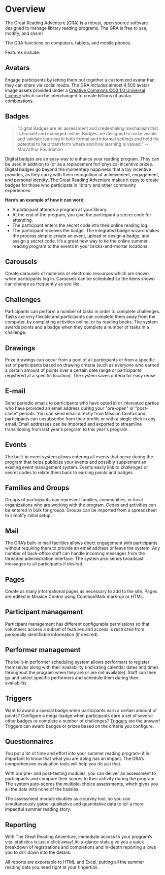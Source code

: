# Overview

The Great Reading Adventure (GRA) is a robust, open source software designed to manage library reading programs. The GRA is free to use, modify, and share!

The GRA functions on computers, tablets, and mobile phones.

Features include:

## Avatars

Engage participants by letting them put together a customized avatar that they can share via social media. The GRA includes almost 4,500 avatar image assets provided under a [Creative Commons CC0 1.0 Universal License](http://creativecommons.org/publicdomain/zero/1.0/legalcode) which can be interchanged to create billions of avatar combinations.

## Badges

> “Digital Badges are an assessment and credentialing mechanism that is housed and managed online. Badges are designed to make visible and validate learning in both formal and informal settings and hold the potential to help transform where and how learning is valued.”
> -- MacArthur Foundation

Digital badges are an easy way to enhance your reading program. They can be used in addition to (or as a replacement for) physical incentive prizes. Digital badges go beyond the momentary happiness that a toy incentive provides, as they carry with them recognition of achievement, engagement, and personal identity. The Great Reading Adventure makes it easy to create badges for those who participate in library and other community experiences.

**Here’s an example of how it can work:**

- A participant attends a program at your library.
- At the end of the program, you give the participant a secret code for attending.
- The participant enters the secret code into their online reading log.
- The participant receives the badge.
  The integrated badge wizard makes the process simple: create an event, upload or design a badge, and assign a secret code. It’s a great new way to tie the online summer reading program to the events in your bricks-and-mortar locations.

## Carousels

Create carousels of materials or electronic resources which are shown when participants log in. Carousels can be scheduled so the items shown can change as frequently as you like.

## Challenges

Participants can perform a number of tasks in order to complete challenges. Tasks are very flexible and participants can complete them away from the computer, by completing activities online, or by reading books. The system awards points and a badge when they complete a number of tasks in a challenge.

## Drawings

Prize drawings can occur from a pool of all participants or from a specific set of participants based on drawing criteria (such as everyone who earned a certain amount of points over a certain date range or participants registered at a specific location). The system saves criteria for easy reuse.

## E-mail

Send periodic emails to participants who have opted in or interested parties who have provided an email address during your "pre-open" or "post-close" periods. You can send email directly from Mission Control and participants can unsubscribe from their profile or with a single click in any email. Email addresses can be imported and exported to streamline transitioning from last year's program to this year's program.

## Events

The built-in event system allows entering all events that occur during the program that helps publicize your events and possibly supplement an existing event management system. Events easily link to challenges or secret codes to relate them back to earning points and badges.

## Families and Groups

Groups of participants can represent families, communities, or local organizations who are working with the program. Codes and activities can be entered in bulk for groups. Groups can be imported from a spreadsheet to simplify initial setup.

## Mail

The GRA’s built-in mail facilities allows direct engagement with participants without requiring them to provide an email address or leave the system. Any number of back-office staff can handle incoming messages from the threaded administration interface. The system also sends broadcast messages to all participants if desired.

## Pages

Create as many informational pages as necessary to add to the site. Pages are edited in Mission Control using CommonMark mark-up or HTML.

## Participant management

Participant management has different configurable permissions so that volunteers access a subset of features and access is restricted from personally identifiable information (if desired).

## Performer management

The built-in performer scheduling system allows performers to register themselves along with their availability (indicating calendar dates and times throughout the program when they are or are not available). Staff can then go and select specific performers and schedule them during their availability.

## Triggers

Want to award a special badge when participants earn a certain amount of points? Configure a mega-badge when participants earn a set of several other badges or complete a number of challenges? [Triggers](../setup/triggers.md) are the answer! Triggers can award badges or prizes based on the criteria you configure.

## Questionnaires

You put a lot of time and effort into your summer reading program- it is important to know that what you are doing has an impact. The GRA’s comprehensive evaluation tools will help you do just that.

With our pre- and post-testing modules, you can deliver an assessment to participants and compare their scores to their activity during the program. The system auto-scores the multiple-choice assessments, which gives you all the data with none of the hassles.

The assessment module doubles as a survey tool, so you can simultaneously gather qualitative and quantitative data to tell a more impactful summer reading story.

## Reporting

With The Great Reading Adventure, immediate access to your program’s vital statistics is just a click away! At-a-glance stats give you a quick breakdown of registrations and completions and in-depth reporting allows you to drill down into the details.

All reports are exportable to HTML and Excel, putting all the summer reading data you need right at your fingertips.
